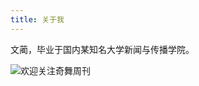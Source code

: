 ```yaml
---
title: 关于我
---
```


文蔺，毕业于国内某知名大学新闻与传播学院。

![欢迎关注奇舞周刊](https://p1.ssl.qhimg.com/t01e88440b10da41210.png)
